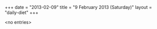 +++
date = "2013-02-09"
title = "9 February 2013 (Saturday)"
layout = "daily-diet"
+++


\<no entries\>
